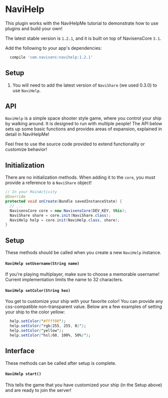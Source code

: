 # NaviHelp

This plugin works with the NaviHelpMe tutorial to demonstrate how to use plugins and build your own!

The latest stable version is `1.2.1`, and it is built on top of NavisensCore `3.1`.

Add the following to your app's dependencies:

```gradle
  compile 'com.navisens:navihelp:1.2.1'
```

## Setup

1. You will need to add the latest version of `NaviShare` (we used 0.3.0) to use `NaviHelp`.

## API

`NaviHelp` is a simple space shooter style game, where you control your ship by walking around. It is designed to run with multiple people! The API below sets up some basic functions and provides areas of expansion, explained in detail in NaviHelpMe!

Feel free to use the source code provided to extend functionality or customize behavior!

## Initialization

There are no initialization methods. When adding it to the `core`, you must provide a reference to a `NaviShare` object!

```java
// In your MainActivity
@Override
protected void onCreate(Bundle savedInstanceState) {
  // ...
  NavisensCore core = new NavisensCore(DEV_KEY, this);
  NaviShare share = core.init(NaviShare.class);
  NaviHelp help = core.init(NaviHelp.class, share);
}
```

## Setup

These methods should be called when you create a new `NaviHelp` instance.

#### `NaviHelp setUsername(String name)`

If you're playing multiplayer, make sure to choose a memorable username! Current implementation limits the name to 32 characters.

#### `NaviHelp setColor(String hex)`

You get to customize your ship with your favorite color! You can provide any css-compatible non-transparent value. Below are a few examples of setting your ship to the color yellow:

```css
  help.setColor("#ffff00");
  help.setColor("rgb(255, 255, 0)");
  help.setColor("yellow");
  help.setColor("hsl(60, 100%, 50%)");
```

## Interface

These methods can be called after setup is complete.

#### `NaviHelp start()`

This tells the game that you have customized your ship (in the Setup above) and are ready to join the server!
